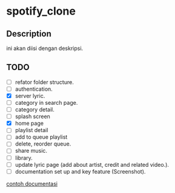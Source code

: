 # spotify_clone

## Description

ini akan diisi dengan deskripsi.

## TODO

-   [ ] refator folder structure.
-   [ ] authentication.
-   [x] server lyric.
-   [ ] category in search page.
-   [ ] category detail.
-   [ ] splash screen
-   [x] home page
-   [ ] playlist detail
-   [ ] add to queue playlist
-   [ ] delete, reorder queue.
-   [ ] share music.
-   [ ] library.
-   [ ] update lyric page (add about artist, credit and related video.).
-   [ ] documentation set up and key feature (Screenshot).

[contoh documentasi](https://gist.github.com/kostaskps/3504ae011f05ea1d7174e6fdd3882e75)
